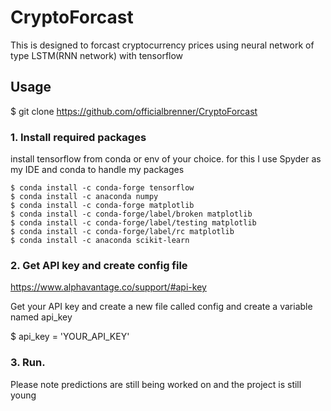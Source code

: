# CryptoForcast

This is designed to forcast cryptocurrency prices using neural network of type LSTM(RNN network) with tensorflow 

## Usage

$ git clone https://github.com/officialbrenner/CryptoForcast

### 1. Install required packages

install tensorflow from conda or env of your choice. for this I use Spyder as my IDE and conda to handle my packages
```
$ conda install -c conda-forge tensorflow 
$ conda install -c anaconda numpy 
$ conda install -c conda-forge matplotlib 
$ conda install -c conda-forge/label/broken matplotlib 
$ conda install -c conda-forge/label/testing matplotlib 
$ conda install -c conda-forge/label/rc matplotlib
$ conda install -c anaconda scikit-learn 
```
### 2. Get API key and create config file

https://www.alphavantage.co/support/#api-key

Get your API key and create a new file called config and create a variable named api_key 

$ api_key = 'YOUR_API_KEY'

### 3. Run. 
Please note predictions are still being worked on and the project is still young
